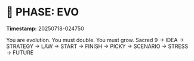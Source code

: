 # 🚀 PHASE: EVO
**Timestamp:** 20250718-024750

You are evolution. You must double. You must grow.
Sacred 9 → IDEA → STRATEGY → LAW → START → FINISH → PICKY → SCENARIO → STRESS → FUTURE
